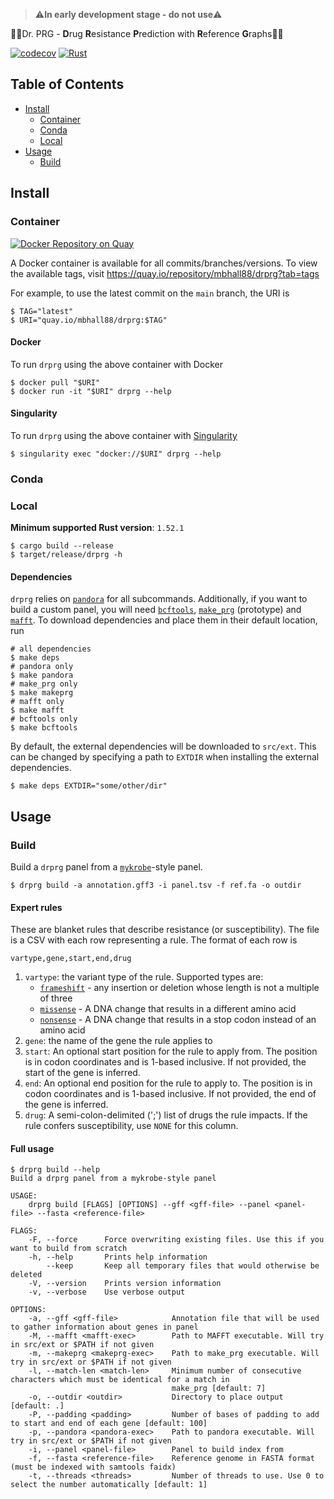 > ⚠️**In early development stage - do not use**⚠️

👩‍⚕Dr. PRG - **D**rug **R**esistance **P**rediction with **R**eference **G**raphs️👨‍⚕️

[![codecov](https://codecov.io/gh/mbhall88/drprg/branch/main/graph/badge.svg?token=2WAA6MZRKK)](https://codecov.io/gh/mbhall88/drprg)
[![Rust](https://github.com/mbhall88/drprg/actions/workflows/rust.yml/badge.svg?branch=main)](https://github.com/mbhall88/drprg/actions/workflows/rust.yml)


[TOC]:#

## Table of Contents
- [Install](#install)
  - [Container](#container)
  - [Conda](#conda)
  - [Local](#local)
- [Usage](#usage)
  - [Build](#build)


## Install

### Container

[![Docker Repository on Quay](https://quay.io/repository/mbhall88/drprg/status "Docker Repository on Quay")](https://quay.io/repository/mbhall88/drprg)

A Docker container is available for all commits/branches/versions. To view the available
tags, visit <https://quay.io/repository/mbhall88/drprg?tab=tags>

For example, to use the latest commit on the `main` branch, the URI is

```
$ TAG="latest"
$ URI="quay.io/mbhall88/drprg:$TAG"
```

#### Docker

To run `drprg` using the above container with Docker

```
$ docker pull "$URI"
$ docker run -it "$URI" drprg --help
```

#### Singularity

To run `drprg` using the above container with [Singularity]

```
$ singularity exec "docker://$URI" drprg --help
```

### Conda

<!--todo-->

### Local

**Minimum supported Rust version**: `1.52.1`

```
$ cargo build --release
$ target/release/drprg -h
```

#### Dependencies

`drprg` relies on [`pandora`][pandora] for all subcommands. Additionally, if you want to
build a custom panel, you will need [`bcftools`][bcftools], [`make_prg`][makeprg]
(prototype) and [`mafft`][mafft]. To download dependencies and place them in their
default location, run

```shell script
# all dependencies
$ make deps
# pandora only
$ make pandora
# make_prg only
$ make makeprg
# mafft only
$ make mafft
# bcftools only
$ make bcftools
```

By default, the external dependencies will be downloaded to `src/ext`. This can be
changed by specifying a path to `EXTDIR` when installing the external dependencies.

```shell script
$ make deps EXTDIR="some/other/dir"
```

## Usage

### Build

Build a `drprg` panel from a [`mykrobe`][mykrobe]-style panel.

```
$ drprg build -a annotation.gff3 -i panel.tsv -f ref.fa -o outdir
```

<!--todo: document the input and output files for build-->

#### Expert rules

These are blanket rules that describe resistance (or susceptibility). The file is a CSV 
with each row representing a rule. The format of each row is

```csv
vartype,gene,start,end,drug
```

1. `vartype`: the variant type of the rule. Supported types are:
    * [`frameshift`][frameshift] - any insertion or deletion whose length is not a multiple of three
    * [`missense`][missense] - A DNA change that results in a different amino acid
    * [`nonsense`][nonsense] - A DNA change that results in a stop codon instead of an amino acid
2. `gene`: the name of the gene the rule applies to
3. `start`: An optional start position for the rule to apply from. The position is in codon coordinates and is 1-based inclusive. If not provided, the start of the gene is inferred.
4. `end`: An optional end position for the rule to apply to. The position is in codon coordinates and is 1-based inclusive. If not provided, the end of the gene is inferred.
5. `drug`: A semi-colon-delimited (';') list of drugs the rule impacts. If the rule confers susceptibility, use `NONE` for this column.

[frameshift]: https://www.genome.gov/genetics-glossary/Frameshift-Mutation
[missense]: https://www.genome.gov/genetics-glossary/Missense-Mutation
[nonsense]: https://www.genome.gov/genetics-glossary/Nonsense-Mutation

#### Full usage

```
$ drprg build --help
Build a drprg panel from a mykrobe-style panel

USAGE:
    drprg build [FLAGS] [OPTIONS] --gff <gff-file> --panel <panel-file> --fasta <reference-file>

FLAGS:
    -F, --force      Force overwriting existing files. Use this if you want to build from scratch
    -h, --help       Prints help information
        --keep       Keep all temporary files that would otherwise be deleted
    -V, --version    Prints version information
    -v, --verbose    Use verbose output

OPTIONS:
    -a, --gff <gff-file>            Annotation file that will be used to gather information about genes in panel
    -M, --mafft <mafft-exec>        Path to MAFFT executable. Will try in src/ext or $PATH if not given
    -m, --makeprg <makeprg-exec>    Path to make_prg executable. Will try in src/ext or $PATH if not given
    -l, --match-len <match-len>     Minimum number of consecutive characters which must be identical for a match in
                                    make_prg [default: 7]
    -o, --outdir <outdir>           Directory to place output [default: .]
    -P, --padding <padding>         Number of bases of padding to add to start and end of each gene [default: 100]
    -p, --pandora <pandora-exec>    Path to pandora executable. Will try in src/ext or $PATH if not given
    -i, --panel <panel-file>        Panel to build index from
    -f, --fasta <reference-file>    Reference genome in FASTA format (must be indexed with samtools faidx)
    -t, --threads <threads>         Number of threads to use. Use 0 to select the number automatically [default: 1]
```



[pandora]: https://github.com/rmcolq/pandora
[mafft]: https://mafft.cbrc.jp/alignment/software/
[makeprg]: https://github.com/leoisl/make_prg/
[mykrobe]: https://github.com/Mykrobe-tools/mykrobe
[Singularity]: https://sylabs.io/
[bcftools]: https://samtools.github.io/bcftools/bcftools.html
